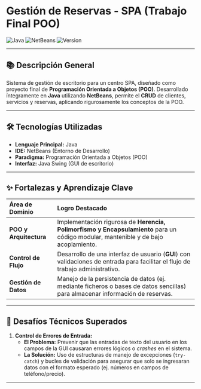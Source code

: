 
# Gestión de Reservas - SPA (Trabajo Final POO)

![Java](https://img.shields.io/badge/Java-ED8B00?style=for-the-badge&logo=openjdk&logoColor=white)
![NetBeans](https://img.shields.io/badge/NetBeansIDE-1B6AC6?style=for-the-badge&logo=apache-netbeans-ide&logoColor=white)
![Version](https://img.shields.io/badge/Estado-Finalizado-success?style=for-the-badge)

---

## 📚 Descripción General

Sistema de gestión de escritorio para un centro SPA, diseñado como proyecto final de **Programación Orientada a Objetos (POO)**. Desarrollado íntegramente en **Java** utilizando **NetBeans**, permite el **CRUD** de clientes, servicios y reservas, aplicando rigurosamente los conceptos de la POO.

---

## 🛠️ Tecnologías Utilizadas

* **Lenguaje Principal:** Java
* **IDE:** NetBeans (Entorno de Desarrollo)
* **Paradigma:** Programación Orientada a Objetos (POO)
* **Interfaz:** Java Swing (GUI de escritorio)

---

## ✨ Fortalezas y Aprendizaje Clave

| Área de Dominio | Logro Destacado |
| :--- | :--- |
| **POO y Arquitectura** | Implementación rigurosa de **Herencia, Polimorfismo y Encapsulamiento** para un código modular, mantenible y de bajo acoplamiento. |
| **Control de Flujo** | Desarrollo de una interfaz de usuario (**GUI**) con validaciones de entrada para facilitar el flujo de trabajo administrativo. |
| **Gestión de Datos** | Manejo de la persistencia de datos (ej. mediante ficheros o bases de datos sencillas) para almacenar información de reservas. |

---

## 🚧 Desafíos Técnicos Superados

1.  **Control de Errores de Entrada:**
    * **El Problema:** Prevenir que las entradas de texto del usuario en los campos de la GUI causaran errores lógicos o *crashes* en el sistema.
    * **La Solución:** Uso de estructuras de manejo de excepciones (`try-catch`) y bucles de validación para asegurar que solo se ingresaran datos con el formato esperado (ej. números en campos de teléfono/precio).

---


